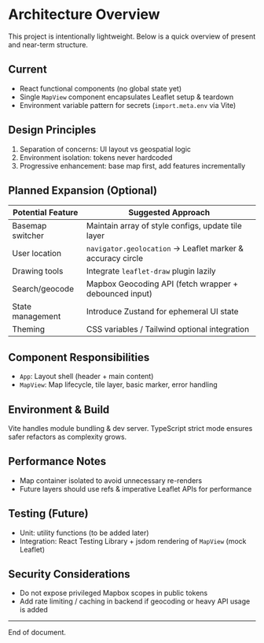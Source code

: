 # Architecture Overview

This project is intentionally lightweight. Below is a quick overview of present and near-term structure.

## Current

- React functional components (no global state yet)
- Single `MapView` component encapsulates Leaflet setup & teardown
- Environment variable pattern for secrets (`import.meta.env` via Vite)

## Design Principles

1. Separation of concerns: UI layout vs geospatial logic
2. Environment isolation: tokens never hardcoded
3. Progressive enhancement: base map first, add features incrementally

## Planned Expansion (Optional)

| Potential Feature | Suggested Approach |
|-------------------|--------------------|
| Basemap switcher | Maintain array of style configs, update tile layer |
| User location | `navigator.geolocation` -> Leaflet marker & accuracy circle |
| Drawing tools | Integrate `leaflet-draw` plugin lazily |
| Search/geocode | Mapbox Geocoding API (fetch wrapper + debounced input) |
| State management | Introduce Zustand for ephemeral UI state |
| Theming | CSS variables / Tailwind optional integration |

## Component Responsibilities

- `App`: Layout shell (header + main content)
- `MapView`: Map lifecycle, tile layer, basic marker, error handling

## Environment & Build

Vite handles module bundling & dev server. TypeScript strict mode ensures safer refactors as complexity grows.

## Performance Notes

- Map container isolated to avoid unnecessary re-renders
- Future layers should use refs & imperative Leaflet APIs for performance

## Testing (Future)

- Unit: utility functions (to be added later)
- Integration: React Testing Library + jsdom rendering of `MapView` (mock Leaflet)

## Security Considerations

- Do not expose privileged Mapbox scopes in public tokens
- Add rate limiting / caching in backend if geocoding or heavy API usage is added

---
End of document.
